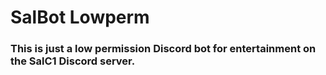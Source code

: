 # SalBot Lowperm

### This is just a low permission Discord bot for entertainment on the SalC1 Discord server.
